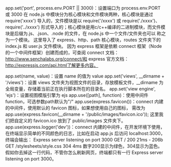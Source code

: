 app.set('port', process.env.PORT || 3000)：设置端口为 process.env.PORT 或 3000 
在 node.js 中模块分为核心模块和文件模块两种，核心模块是通过 require('xxxx') 导入的，文件模块是以 require('/xxxx') 或 require('./xxxx')、
require('../xxxx') 形式导入的；核心模块是用c/c++编译的二进制模块，而文件模块是后缀为.js、.json、.node 的文件，在 node.js 中一个文件/文件夹也可以
称之为一个模块。
这里导入了 express、http、path 核心模块，routes 文件夹下的 index.js 和 user.js 文件模块。
因为 express 框架是依赖 connect 框架（Node的一个中间件框架）创建而成的，可查阅 connect 文档：http://www.senchalabs.org/connect/和 express 
官方文档：http://expressjs.com/api.html了解更多内容。

app.set(name, value)：设置 name 的值为 value 
app.set('views', __dirname + '/views')：设置 views 文件夹为视图文件的目录，存放模板文件，__dirname 为全局变量，存储着当前正在执行脚本所在的目录名。
app.set('view engine', 'ejs')：设置视图模版引擎为 ejs
app.use([path], function)：使用中间件 function，可选参数path默认为"/"
app.use(express.favicon())：connect 内建的中间件，使用默认的 favicon 图标，如果想使用自己的图标，
需改为app.use(express.favicon(__dirname + '/public/images/favicon.ico')); 这里我们把自定义的 favicon.ico 放到了 public/images 文件夹下。
app.use(express.logger('dev'))：connect 内建的中间件，在开发环境下使用，在终端显示简单的不同颜色的日志，比如在启动 app.js 后访问 localhost:3000，
终端会输出：
Express server listening on port 3000 GET / 200 21ms - 206b GET /stylesheets/style.css 304 4ms 
数字200显示为绿色，304显示为蓝色。假如你去掉这一行代码，不管你怎么刷新网页，终端都只有一行 Express server listening on port 3000。
